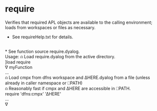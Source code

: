 # require
Verifies that required APL objects are available to the calling environment; loads from workspaces or files as necessary.
<br>
* See requireHelp.txt for details.
<br>
* See function source require.dyalog.
<br>
Usage:
       ⍝ Load require.dyalog from the active directory.<br>
         ]load require <br>
         ∇ myFunction<br>
          ...<br>
       ⍝ Load cmpx from dfns workspace and ∆HERE.dyalog from a file (unless already in caller namespace or ⎕PATH) <br>
       ⍝ Reasonably fast if cmpx and ∆HERE are accessible in ⎕PATH.<br>
         require 'dfns:cmpx' '∆HERE' <br>
         ... <br>
           ∇
